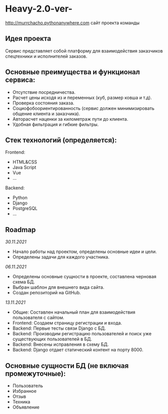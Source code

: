 # Heavy-2.0-ver-
http://murrchacho.pythonanywhere.com сайт проекта команды
## Идея проекта
Сервис представляет собой платформу для взаимодействия заказчиков спецтехники и исполнителей заказов. 

## Основные преимущества и функционал сервиса:
* Отсутствие посредничества.
* Расчет цены исходя из и переменных (куб, размер ковша и т.д).
* Проверка состояния заказа.
* Социофобоориентированность (сервис должен минимизировать общение клиента и заказчика). 
* Авторасчет наценки за километраж пути до клиента.
* Удобная фильтрация и гибкие фильтры.

## Стек технологий (определяется):
Frontend:
* HTML&CSS
* Java Script
* Vue
* ...

Backend:
* Python
* Django
* PostgreSQL
* ...

## Roadmap
*30.11.2021*
* Начало работы над проектом, определены основные идеи и цели. 
* Определены задачи для каждого участника.

*06.11.2021*
* Определены основные сущности в проекте, составлена черновая схема БД.
* Выбран шаблон для внешнего вида сайта.
* Создан репозиторий на GitHub.

*13.11.2021*
* Общие: Составлен начальный план для взаимодействия пользователя с сайтом.
* Frontend: Создаем страницу регистрации и входа.
* Backend: Первые тесты связи Django с БД.
* Backend: Производим регистрацию пользователей и поиск уже существующих пользователей в БД.
* Backend: Внесены исправления в схему БД.
* Backend: Django отдает статический контент на порту 8000.

## Основные сущности БД (не включая промежуточные):
* Пользователь
* Избранное
* Отзыв
* Техника
* Объявление
